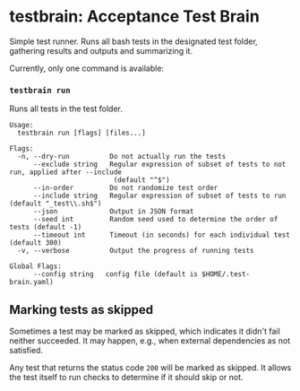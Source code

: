 # testbrain: Acceptance Test Brain

Simple test runner. Runs all bash tests in the designated test folder, gathering results and outputs
and summarizing it.

Currently, only one command is available:

### `testbrain run`
Runs all tests in the test folder.

```
Usage:
  testbrain run [flags] [files...]

Flags:
  -n, --dry-run          Do not actually run the tests
      --exclude string   Regular expression of subset of tests to not run, applied after --include
                          (default "^$")
      --in-order         Do not randomize test order
      --include string   Regular expression of subset of tests to run (default "_test\\.sh$")
      --json             Output in JSON format
      --seed int         Random seed used to determine the order of tests (default -1)
      --timeout int      Timeout (in seconds) for each individual test (default 300)
  -v, --verbose          Output the progress of running tests

Global Flags:
      --config string   config file (default is $HOME/.test-brain.yaml)
```

## Marking tests as skipped

Sometimes a test may be marked as skipped, which indicates it didn't fail neither succeeded. It may
happen, e.g., when external dependencies as not satisfied.

Any test that returns the status code `200` will be marked as skipped. It allows the test itself to
run checks to determine if it should skip or not.
